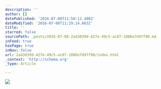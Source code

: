 ```yaml
---
description: ''
author: []
datePublished: '2016-07-08T11:50:12.408Z'
dateModified: '2016-07-08T11:29:14.663Z'
title: ''
starred: false
sourcePath: _posts/2016-07-08-2a43039d-427e-49c5-ac07-1086e7d97f90.md
inFeed: true
hasPage: true
inNav: false
url: 2a43039d-427e-49c5-ac07-1086e7d97f90/index.html
_context: 'http://schema.org'
_type: Article

---
```

![](https://the-grid-user-content.s3-us-west-2.amazonaws.com/c356f37e-48c0-47ba-841b-a9600d29dbf7.jpg)